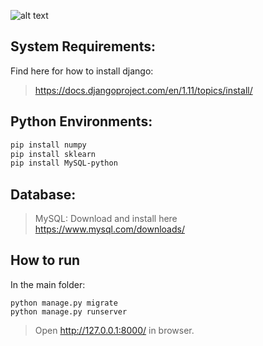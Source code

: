 ![alt text](https://github.com/wangyannhao/final-stock-market-website/samplePics/home.png "home")

## System Requirements:

Find here for how to install django: 

> <https://docs.djangoproject.com/en/1.11/topics/install/>

## Python Environments:
``` bash 
pip install numpy 
pip install sklearn
pip install MySQL-python
```

## Database:

> MySQL: Download and install here <https://www.mysql.com/downloads/>

## How to run
In the main folder:<br>
``` 
python manage.py migrate
python manage.py runserver
```

> Open <http://127.0.0.1:8000/> in browser. 



